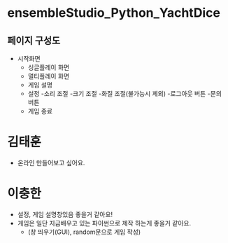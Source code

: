 # ensembleStudio_Python_YachtDice

## 페이지 구성도
- 시작화면
   - 싱글플레이 화면
   - 멀티플레이 화면
   - 게임 설명
   - 설정
      -소리 조절
      -크기 조절
      -화질 조절(불가능시 제외)
      -로그아웃 버튼
      -문의 버튼
   - 게임 종료



# 김태훈
- 온라인 만들어보고 싶어요.

# 이충한
- 설정, 게임 설명창있음 좋을거 같아요!
- 게임은 일단 지금배우고 있는 파이썬으로 제작 하는게 좋을거 같아요.
   - (창 띄우기(GUI), random문으로 게임 작성)
